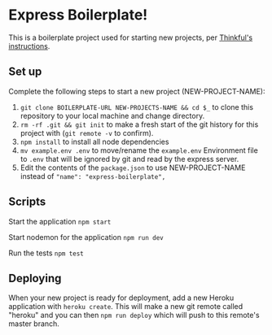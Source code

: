 # Express Boilerplate!

This is a boilerplate project used for starting new projects, per [Thinkful's instructions](https://courses.thinkful.com/node-postgres-v1/checkpoint/8).

## Set up

Complete the following steps to start a new project (NEW-PROJECT-NAME):

1. `git clone BOILERPLATE-URL NEW-PROJECTS-NAME && cd $_` to clone this repository to your local machine and change directory. 
2. `rm -rf .git && git init` to make a fresh start of the git history for this project with (`git remote -v` to confirm).
3. `npm install` to install all node dependencies 
4. `mv example.env .env` to move/rename the `example.env` Environment file to `.env` that will be ignored by git and read by the express server. 
5. Edit the contents of the `package.json` to use NEW-PROJECT-NAME instead of `"name": "express-boilerplate",`

## Scripts

Start the application `npm start`

Start nodemon for the application `npm run dev`

Run the tests `npm test`

## Deploying

When your new project is ready for deployment, add a new Heroku application with `heroku create`. This will make a new git remote called "heroku" and you can then `npm run deploy` which will push to this remote's master branch.

